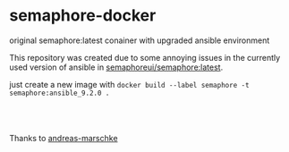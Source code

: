 # semaphore-docker
original semaphore:latest conainer with upgraded ansible environment

This repository was created due to some annoying issues in the currently used version of ansible in [semaphoreui/semaphore:latest](https://hub.docker.com/r/semaphoreui/semaphore).

just create a new image with `docker build --label semaphore -t semaphore:ansible_9.2.0 .`

<br><br><br>
Thanks to [andreas-marschke](https://github.com/andreas-marschke)
